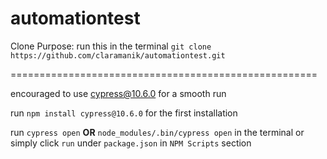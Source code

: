 # automationtest

Clone Purpose:
run this in the terminal `git clone https://github.com/claramanik/automationtest.git`

=====================================================

encouraged to use cypress@10.6.0 for a smooth run

run `npm install cypress@10.6.0` for the first installation

run `cypress open` **OR** `node_modules/.bin/cypress open` in the terminal or simply click `run` under `package.json` in `NPM Scripts` section

